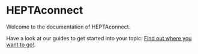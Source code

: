# HEPTAconnect

Welcome to the documentation of HEPTAconnect.

Have a look at our guides to get started into your topic: [Find out where you want to go!](./guides/index.md).

<!-- TODO Improve landing page -->
